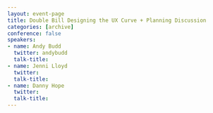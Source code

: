 ```yaml
---
layout: event-page
title: Double Bill Designing the UX Curve + Planning Discussion
categories: [archive]
conference: false
speakers:
- name: Andy Budd
  twitter: andybudd
  talk-title: 
- name: Jenni Lloyd
  twitter: 
  talk-title: 
- name: Danny Hope
  twitter: 
  talk-title: 
---
```




